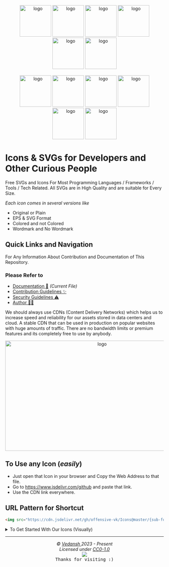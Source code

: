 <div align="center">
    <img 
      src="https://cdn.jsdelivr.net/gh/offensive-vk/Icons@master/archlinux/archlinux-original.svg" 
      alt="logo" 
      width="100" 
      height="100"
    /> 
    <img 
      src="https://cdn.jsdelivr.net/gh/offensive-vk/Icons@master/babel/babel-original.svg" 
      alt="logo" 
      width="100" 
      height="100"
    /> 
    <img 
      src="https://cdn.jsdelivr.net/gh/offensive-vk/Icons@master/canva/canva-original.svg" 
      alt="logo" 
      width="100" 
      height="100"
    /> 
    <img 
      src="https://cdn.jsdelivr.net/gh/offensive-vk/Icons@master/dot-net/dot-net-original.svg" 
      alt="logo" 
      width="100" 
      height="100"
    /> 
    <img 
      src="https://cdn.jsdelivr.net/gh/offensive-vk/Icons@master/firefox/firefox-original.svg" 
      alt="logo" 
      width="100" 
      height="100"
    /> 
    <img 
      src="https://cdn.jsdelivr.net/gh/offensive-vk/Icons@master/vscode/vscode-original.svg" 
      alt="logo" 
      width="100" 
      height="100"
    /> 
</div>
<br>
<div align="center">
    <img 
      src="https://cdn.jsdelivr.net/gh/offensive-vk/Icons@master/jquery/jquery-original.svg" 
      alt="logo" 
      width="100" 
      height="100"
    /> 
    <img 
      src="https://cdn.jsdelivr.net/gh/offensive-vk/Icons@master/linkedin/linkedin-original.svg" 
      alt="logo" 
      width="100" 
      height="100"
    /> 
    <img 
      src="https://cdn.jsdelivr.net/gh/offensive-vk/Icons@master/mongodb/mongodb-original.svg" 
      alt="logo" 
      width="100" 
      height="100"
    /> 
    <img 
      src="https://cdn.jsdelivr.net/gh/offensive-vk/Icons@master/neovim/neovim-original.svg" 
      alt="logo" 
      width="100" 
      height="100"
    /> 
    <img 
      src="https://cdn.jsdelivr.net/gh/offensive-vk/Icons@master/playwright/playwright-original.svg" 
      alt="logo" 
      width="100" 
      height="100"
    /> 
    <img 
      src="https://cdn.jsdelivr.net/gh/offensive-vk/Icons@master/sass/sass-original.svg" 
      alt="logo" 
      width="100" 
      height="100"
    /> 
</div>

# Icons & SVGs for Developers and Other Curious People

Free SVGs and Icons For Most Programming Languages / Frameworks / Tools / Tech Related. All SVGs are in High Quality and are suitable for Every Size.

*Each icon comes in several versions like*

- Original or Plain
- EPS & SVG Format
- Colored and not Colored
- Wordmark and No Wordmark

## Quick Links and Navigation

For Any Information About Contribution and Documentation of This Repository.

### Please Refer to

- [Documentation 📖](https://github.com/offensive-vk/Icons/blob/master/README.md) *(Current File)*
- [Contribution Guidelines ✨](https://github.com/offensive-vk/Icons/blob/master/.github/CONTRIBUTING.md)
- [Security Guidelines ⚠️](https://github.com/offensive-vk/Icons/blob/master/.github/SECURITY.md)
- [Author 🧑‍💻](https://github.com/offensive-vk/)

We should always use CDNs (Content Delivery Networks) which helps us to increase speed and reliability for our assets stored in data centers and cloud.
A stable CDN that can be used in production on popular websites with huge amounts of traffic. There are no bandwidth limits or premium features and its completely free to use by anybody.

<div align="center">
    <img 
      src="https://cdn.jsdelivr.net/gh/offensive-vk/Icons@master/private/hero.png" 
      alt="logo" 
      width="600" 
      height="350"
    /> 
</div>

## To Use any Icon (*easily*) 

- Just open that Icon in your browser and Copy the Web Address to that file.
- Go to <https://www.jsdelivr.com/github> and paste that link.
- Use the CDN link everywhere.

## URL Pattern for Shortcut

```html
<img src="https://cdn.jsdelivr.net/gh/offensive-vk/Icons@master/{sub-folder}/{file-name.svg}" />
```


<details>
  <summary>To Get Started With Our Icons (Visually)</summary>

> ### 1. Navigate to your favourite icons or SVG. (selection)
> <img src="https://cdn.jsdelivr.net/gh/offensive-vk/Icons@master/private/first.png" width="1080" height="500"/>

> ### 2. Choose any version (colored or black and white.)
> <img src="https://cdn.jsdelivr.net/gh/offensive-vk/Icons@master/private/second.png" width="1080" height="500"/>

> ### 3. Copy the complete link (url)
> <img src="https://cdn.jsdelivr.net/gh/offensive-vk/Icons@master/private/third.png" width="1080" height="500"/>

> ### 4. Open a tab and go to < https://www.jsdelivr.com/github/ >
> <img src="https://cdn.jsdelivr.net/gh/offensive-vk/Icons@master/private/fourth.png" width="1080" height="400"/>

> ### 5. Always use CDN with Github for Better Performance and Reachability.
> <img src="https://cdn.jsdelivr.net/gh/offensive-vk/Icons@master/private/five.png" width="1080" height="500"/>

> ### 6. Convert the Github Link to CDN Link (paste github link and copy jsdelivr link.)<br>
> <img src="https://cdn.jsdelivr.net/gh/offensive-vk/Icons@master/private/six.png" width="1080" height="500"/>

> ### 7. Use that link wherever you want.
> <img src="https://cdn.jsdelivr.net/gh/offensive-vk/Icons@master/private/final.png" width="1080" height="300"/>
</details>

***

<p align="center">
  <i>&copy; <a href="https://github.com/offensive-vk/">Vedansh </a> 2023 - Present</i><br>
  <i>Licensed under <a href="https://github.com/TheHamsterBot/Icons#CC0-1.0-1-ov-file">CC0-1.0</a></i><br>
  <a href="https://github.com/TheHamsterBot"><img src="https://i.ibb.co/4KtpYxb/octocat-clean-mini.png" /></a><br>
  <kbd>Thanks for visiting :)</kbd>
</p>
